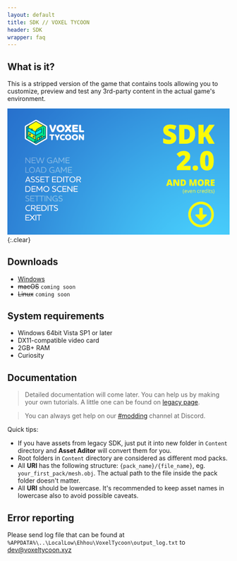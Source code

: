 ```yaml
---
layout: default
title: SDK // VOXEL TYCOON
header: SDK
wrapper: faq
---
```


<style>
a
</style>

## What is it?

This is a stripped version of the game that contains tools allowing you to customize, preview and test any 3rd-party content in the actual game's environment.

[![](/assets/sdk/sdk2.png)](/sdk#downloads){:.clear}

## Downloads

* [Windows](https://github.com/andrewpey/vtland/releases/download/test/VoxelTycoon.zip)
* ~~macOS~~ `coming soon`
* ~~Linux~~ `coming soon`

## System requirements

* Windows 64bit Vista SP1 or later
* DX11-compatible video card
* 2GB+ RAM
* Curiosity

## Documentation


> Detailed documentation will come later. You can help us by making your own tutorials. A little one can be found on [legacy page](/sdk_legacy).

> You can always get help on our [#modding](https://discord.gg/dXBmWRr) channel at Discord.

Quick tips:

* If you have assets from legacy SDK, just put it into new folder in `Content` directory and **Asset Aditor** will convert them for you.
* Root folders in `Content` directory are considered as different mod packs.
* All **URI** has the following structure: `{pack_name}/{file_name}`, eg. `your_first_pack/mesh.obj`. The actual path to the file inside the pack folder doesn't matter.
* All **URI** should be lowercase. It's recommended to keep asset names in lowercase also to avoid possible caveats.

## Error reporting

Please send log file that can be found at `%APPDATA%\..\LocalLow\Ehhou\VoxelTycoon\output_log.txt` to [dev@voxeltycoon.xyz](dev@voxeltycoon.xyz)